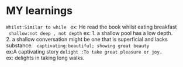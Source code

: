 # MY learnings
```Whilst:Similar to while ```
ex: He read the book whilst eating breakfast<br>
``` shallow:not deep , not depth```
ex: 1. a shallow pool has a low depth.<br>
    2.  a shallow conversation might be one that is superficial and lacks substance.
``` captivating:beautiful; showing great beauty```<br>
ex:A captivating story 
``` delight :To take great pleasure or joy. ```<br>
ex: delights in taking long walks.


